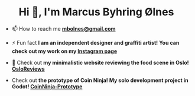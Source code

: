 <h1 align="center">Hi 👋, I'm Marcus Byhring Ølnes</h1>

- 📫 How to reach me **mbolnes@gmail.com**

- ⚡ Fun fact **I am an independent designer and graffiti artist! You can check out my work on my <a href="https://www.instagram.com/marcitospray/">Instagram page</a>**

- 🌱 Check out **my minimalistic website reviewing the food scene in Oslo! <a href="https://marcusolnes.github.io/OsloReviews/">OsloReviews</a>**

- Check out **the prototype of Coin Ninja! My solo development project in Godot! <a href= "https://coinninjademo.netlify.app/coinninja">CoinNinja-Prototype</a>**

